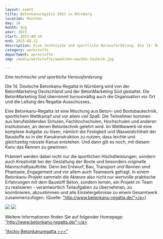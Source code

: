 ```yaml
---
layout: event
title: Betonkanuregatta 2013 in Nürnberg
location: München
day: 10
month: Aug
year: 2015
start: 2015-08-10
end: 2015-08-12
description: Eine technische und sportliche Herausforderung. Die 14. Deutsche Betonkanu-Regatta in Nürnberg wird von der BetonMarketing Deutschland und der BetonMarketing Süd gestaltet. 
category: werkstoffe
department: werkstoffe
img: /media/werkstoffe/maedchen-machen-technik.jpg

---
```


*Eine technische und sportliche Herausforderung*

Die 14. Deutsche Betonkanu-Regatta in Nürnberg wird von der BetonMarketing Deutschland und der BetonMarketing Süd gestaltet. Die BetonMarketing Süd übernimmt turnusmäßig auch die Organisation vor Ort und die Leitung des Regatta-Ausschusses.

Eine Betonkanu-Regatta ist eine Mischung aus Beton- und Bootsbautechnik, sportlichem Wettkampf und vor allem viel Spaß. Die Teilnehmer kommen aus berufsbildenden Schulen, Fachhochschulen, Hochschulen und anderen Institutionen, an denen Betontechnik gelehrt wird. Im Wettbewerb ist eine komplexe Aufgabe zu lösen, nämlich die Festigkeit und Wasserdichtheit der Baustoffe so in der Kanukonstruktion zu nutzen, dass leichte und gleichzeitig robuste Kanus entstehen. Und dann gilt es noch, mit diesem Kanu das Rennen zu gewinnen.

Prämiert werden dabei nicht nur die sportlichen Höchstleistungen, sondern auch Kreativität bei der Gestaltung der Boote und besonders originelle Mannschaftsauftritte. Denn bei Entwurf, Bau, Transport und Rennen sind Phantasie, Engagement und vor allem auch Teamwork gefragt. In einem Betonkanu-Projekt sammeln die Akteure also nicht nur wertvolle praktische Erfahrungen mit dem Baustoff Beton, sondern lernen, ein Projekt im Team zu realisieren - verantwortlich Teilaufgaben zu übernehmen, zu koordinieren, abzustimmen und alle Einzelergebnisse zu einem Gesamtwerk zusammenzufügen. (Quelle: <a href="http://www.betonkanu-regatta.de/">"http://www.betonkanu-regatta.de/"</a>)
 
 
<img src="/media/werkstoffe/maedchen-machen-technik11.jpg">

<img src="/media/werkstoffe/maedchen-machen-technik12.jpg">


Weitere Informationen finden Sie auf folgender Homepage: <a href="http://www.betonkanu-regatta.de/">"http://www.betonkanu-regatta.de/"</a> 


<a href="https://www.unibw.de/werkstoffe/institut/veranstaltungen/betonkanu-regatta/betonkanu-regatta">"Archiv Betonkanuregatta >>>"</a>  